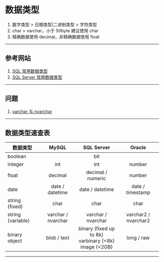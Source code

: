# 数据类型
1. 数字类型 > 日期类型|二进制类型 > 字符类型
2. char > varchar，小于 50byte 建议使用 char
3. 精确数据使用 decimal，非精确数据使用 float
---
## 参考网站
1. [SQL 常用数据类型](https://blog.csdn.net/lz199719/article/details/79803161)
2. [SQL Server 常用数据类型](https://www.cnblogs.com/mcgrady/p/3840812.html)
---
## 问题
1. [varchar 与 nvarchar](https://www.cnblogs.com/Jashinck/p/8384388.html)
---
## 数据类型速查表
|数据类型|MySQL|SQL Server|Oracle|
|-------|:---:|:--------:|:----:|
|boolean| |bit||
|integer|int|int|number|
|float|decimal|decimal / numeric|number|
|date|date / datetime|date / datetime|date / timestamp|
|string (fixed)|char|char|char|
|string (variable)|varchar / nvarchar|varchar / nvarchar|varchar2 / nvarchar2|
|binary object|blob / text|binary (fixed up to 8k) <br> varbinary (<8k) <br> image (<2GB)|long / raw|
---